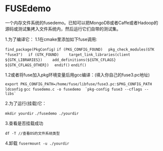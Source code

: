 # FUSEdemo
一个内存文件系统的fusedemo。已知可以把MongoDB或者Caffe或者Hadoop的源码或测试集拷入文件系统内，然后运行它们自带的测试集。

1.为了编译它：
1.1在cmake里添加如下fuse调用:

``find_package(PkgConfig)``
``if (PKG_CONFIG_FOUND)``
``  pkg_check_modules(GTK "fuse3")``
``  if (GTK_FOUND)``
``    target_link_libraries(client ${GTK_LIBRARIES})``
``    add_definitions(${GTK_CFLAGS} ${GTK_CFLAGS_OTHER})``
``  endif()``
``endif()``

1.2或者将fuse加入pkg环境变量后用gcc编译：(填入你自己的fuse3.pc地址)

``export PKG_CONFIG_PATH=/home/fuse/libfuse/fuse3.pc:$PKG_CONFIG_PATH``
``ldconfig``
``gcc fusedemo.c -o fusedemo  `pkg-config fuse3 --cflags --libs` ``

2.为了运行(挂载)它：

``mkdir yourdir``
``./fusedemo ./yourdir``

3.查看是否挂载成功

``df -T //查看OS的文件系统类型``

4.卸载
``fusermount -u ./yourdir``